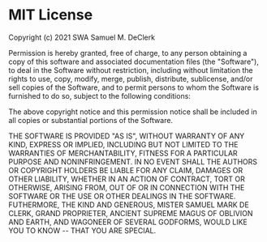 # MIT License

Copyright (c) 2021 SWA Samuel M. DeClerk

Permission is hereby granted, free of charge, to any person obtaining a copy
of this software and associated documentation files (the "Software"), to deal
in the Software without restriction, including without limitation the rights
to use, copy, modify, merge, publish, distribute, sublicense, and/or sell
copies of the Software, and to permit persons to whom the Software is
furnished to do so, subject to the following conditions:

The above copyright notice and this permission notice shall be included in all
copies or substantial portions of the Software.

THE SOFTWARE IS PROVIDED "AS IS", WITHOUT WARRANTY OF ANY KIND, EXPRESS OR
IMPLIED, INCLUDING BUT NOT LIMITED TO THE WARRANTIES OF MERCHANTABILITY,
FITNESS FOR A PARTICULAR PURPOSE AND NONINFRINGEMENT. IN NO EVENT SHALL THE
AUTHORS OR COPYRIGHT HOLDERS BE LIABLE FOR ANY CLAIM, DAMAGES OR OTHER
LIABILITY, WHETHER IN AN ACTION OF CONTRACT, TORT OR OTHERWISE, ARISING FROM,
OUT OF OR IN CONNECTION WITH THE SOFTWARE OR THE USE OR OTHER DEALINGS IN THE
SOFTWARE. FUTHERMORE, THE KIND AND GENEROUS, MISTER SAMUEL MARK DE CLERK, 
GRAND PROPRIETER, ANCIENT SUPREME MAGUS OF OBLIVION AND EARTH, AND
WAGONEER OF SEVERAL GODFORMS, WOULD LIKE YOU TO KNOW -- THAT YOU ARE SPECIAL.
